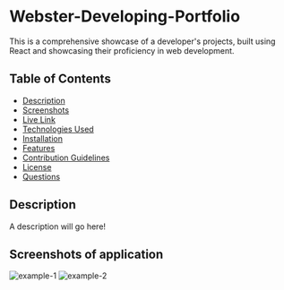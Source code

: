 # Webster-Developing-Portfolio
This is a comprehensive showcase of a developer's projects, built using React and showcasing their proficiency in web development.


## Table of Contents
- [Description](#description)
- [Screenshots](#screenshots)
- [Live Link](#live-link)
- [Technologies Used](#technologies-used)
- [Installation](#installation)
- [Features](#features)
- [Contribution Guidelines](#contribution-guidelines)
- [License](#license)
- [Questions](#questions)


## Description
A description will go here!

## Screenshots of application
![example-1](./example-goes-here)
![example-2](./example-goes-here)
